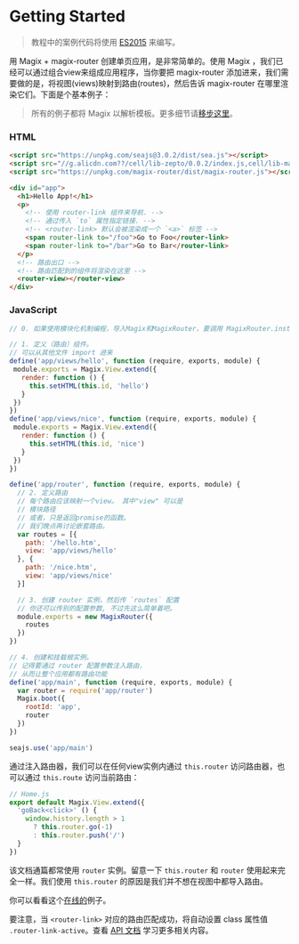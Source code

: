 # Getting Started

> 教程中的案例代码将使用 [ES2015](https://github.com/lukehoban/es6features) 来编写。

用 Magix + magix-router 创建单页应用，是非常简单的。使用 Magix ，我们已经可以通过组合view来组成应用程序，当你要把 magix-router 添加进来，我们需要做的是，将视图(views)映射到路由(routes)，然后告诉 magix-router 在哪里渲染它们。下面是个基本例子：

> 所有的例子都将 Magix 以解析模板。更多细节请[移步这里](https://thx.github.io/magix)。

### HTML

``` html
<script src="https://unpkg.com/seajs@3.0.2/dist/sea.js"></script>
<script src="//g.alicdn.com??/cell/lib-zepto/0.0.2/index.js,cell/lib-magix/0.0.15/index.js"></script>
<script src="https://unpkg.com/magix-router/dist/magix-router.js"></script>

<div id="app">
  <h1>Hello App!</h1>
  <p>
    <!-- 使用 router-link 组件来导航. -->
    <!-- 通过传入 `to` 属性指定链接. -->
    <!-- <router-link> 默认会被渲染成一个 `<a>` 标签 -->
    <span router-link to="/foo">Go to Foo</router-link>
    <span router-link to="/bar">Go to Bar</router-link>
  </p>
  <!-- 路由出口 -->
  <!-- 路由匹配到的组件将渲染在这里 -->
  <router-view></router-view>
</div>
```

### JavaScript

```js
// 0. 如果使用模块化机制编程，导入Magix和MagixRouter，要调用 MagixRouter.install(window.Magix)

// 1. 定义（路由）组件。
// 可以从其他文件 import 进来
define('app/views/hello', function (require, exports, module) {
 module.exports = Magix.View.extend({
   render: function () {
     this.setHTML(this.id, 'hello')
   }
 })
})
define('app/views/nice', function (require, exports, module) {
 module.exports = Magix.View.extend({
   render: function () {
     this.setHTML(this.id, 'nice')
   }
 })
})

define('app/router', function (require, exports, module) {
  // 2. 定义路由
  // 每个路由应该映射一个view。 其中"view" 可以是
  // 模块路径
  // 或者，只是返回promise的函数。
  // 我们晚点再讨论嵌套路由。
  var routes = [{
    path: '/hello.htm',
    view: 'app/views/hello'
  }, {
    path: '/nice.htm',
    view: 'app/views/nice'
  }]

  // 3. 创建 router 实例，然后传 `routes` 配置
  // 你还可以传别的配置参数, 不过先这么简单着吧。
  module.exports = new MagixRouter({
    routes
  })
})

// 4. 创建和挂载根实例。
// 记得要通过 router 配置参数注入路由，
// 从而让整个应用都有路由功能
define('app/main', function (require, exports, module) {
  var router = require('app/router')
  Magix.boot({
    rootId: 'app',
    router
  })
})

seajs.use('app/main')
```

通过注入路由器，我们可以在任何view实例内通过 `this.router` 访问路由器，也可以通过 `this.route` 访问当前路由：

```js
// Home.js
export default Magix.View.extend({
  'goBack<click>' () {
    window.history.length > 1
      ? this.router.go(-1)
      : this.router.push('/')
  }
})
```

该文档通篇都常使用 `router` 实例。留意一下 `this.router` 和 `router` 使用起来完全一样。我们使用 `this.router` 的原因是我们并不想在视图中都导入路由。

你可以看看这个[在线的](https://codepen.io/sprying/pen/MVaNJj)例子。

要注意，当 `<router-link>` 对应的路由匹配成功，将自动设置 class 属性值  `.router-link-active`。查看 [API 文档](../api/router-link.md) 学习更多相关内容。
